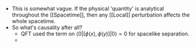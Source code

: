 - This is somewhat vague. If the physical 'quantity' is analytical throughout the [[Spacetime]], then any [[Local]] perturbation affects the whole spacetime.
- So what's causality after all?
	- QFT used the term on $\langle 0|[\phi(x), \phi(y)]| 0\rangle=0$ for spacelike separation.
	-